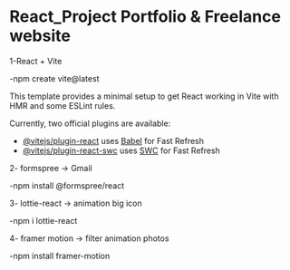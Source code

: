 # React_Project Portfolio & Freelance website

1-React + Vite

-npm create vite@latest

This template provides a minimal setup to get React working in Vite with HMR and some ESLint rules.

Currently, two official plugins are available:

- [@vitejs/plugin-react](https://github.com/vitejs/vite-plugin-react/blob/main/packages/plugin-react/README.md) uses [Babel](https://babeljs.io/) for Fast Refresh
- [@vitejs/plugin-react-swc](https://github.com/vitejs/vite-plugin-react-swc) uses [SWC](https://swc.rs/) for Fast Refresh


 2- formspree -> Gmail
 
  -npm install @formspree/react


3- lottie-react -> animation big icon

  -npm i lottie-react

4- framer motion -> filter animation photos

  -npm install framer-motion
